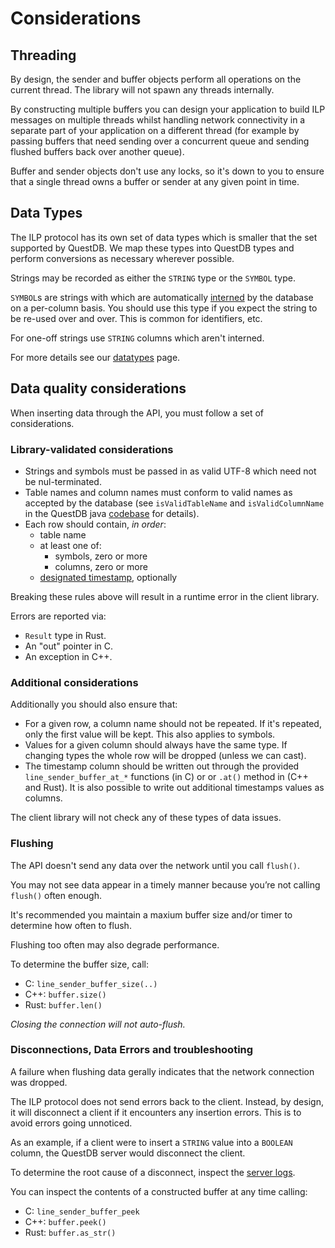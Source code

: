 # Considerations

## Threading

By design, the sender and buffer objects perform all operations on the current
thread. The library will not spawn any threads internally.

By constructing multiple buffers you can design your application to build ILP
messages on multiple threads whilst handling network connectivity in a separate
part of your application on a different thread (for example by passing buffers
that need sending over a concurrent queue and sending flushed buffers back over
another queue).

Buffer and sender objects don't use any locks, so it's down to you to ensure
that a single thread owns a buffer or sender at any given point in time.

## Data Types

The ILP protocol has its own set of data types which is smaller
that the set supported by QuestDB.
We map these types into QuestDB types and perform conversions
as necessary wherever possible.

Strings may be recorded as either the `STRING` type or the `SYMBOL` type.

`SYMBOL`s are strings with which are automatically
[interned](https://en.wikipedia.org/wiki/String_interning) by the database on a
per-column basis.
You should use this type if you expect the string to be re-used over and over.
This is common for identifiers, etc.

For one-off strings use `STRING` columns which aren't interned.

For more details see our
[datatypes](https://questdb.io/docs/reference/sql/datatypes) page.

## Data quality considerations

When inserting data through the API, you must follow a set of considerations.

### Library-validated considerations

* Strings and symbols must be passed in as valid UTF-8 which
  need not be nul-terminated.
* Table names and column names must conform to valid names as accepted by the
  database (see `isValidTableName` and `isValidColumnName` in the QuestDB java
  [codebase](https://github.com/questdb/questdb) for details).
* Each row should contain, *in order*:
  * table name
  * at least one of:
    * symbols, zero or more
    * columns, zero or more
  * [designated timestamp](https://questdb.io/docs/concept/designated-timestamp/),
    optionally

Breaking these rules above will result in a runtime error in the client library.

Errors are reported via:
* `Result` type in Rust.
* An "out" pointer in C.
* An exception in C++.

### Additional considerations

Additionally you should also ensure that:

* For a given row, a column name should not be repeated.
  If it's repeated, only the first value will be kept.
  This also applies to symbols.
* Values for a given column should always have the same type.
  If changing types the whole row will be dropped (unless we can cast).
* The timestamp column should be written out through the provided
  `line_sender_buffer_at_*` functions (in C) or or `.at()` method in (C++ and
  Rust).
  It is also possible to write out additional timestamps values
  as columns.

The client library will not check any of these types of data issues.

### Flushing

The API doesn't send any data over the network until you call `flush()`.

You may not see data appear in a timely manner because you’re not calling
`flush()` often enough.

It's recommended you maintain a maxium buffer size and/or timer to determine how
often to flush.

Flushing too often may also degrade performance.

To determine the buffer size, call:
* C: `line_sender_buffer_size(..)`
* C++: `buffer.size()`
* Rust: `buffer.len()`

*Closing the connection will not auto-flush.*

### Disconnections, Data Errors and troubleshooting

A failure when flushing data gerally indicates that the network connection was
dropped.

The ILP protocol does not send errors back to the client. Instead, by design,
it will disconnect a client if it encounters any insertion errors. This is to
avoid errors going unnoticed.

As an example, if a client were to insert a `STRING` value into a `BOOLEAN`
column, the QuestDB server would disconnect the client.

To determine the root cause of a disconnect, inspect the
[server logs](https://questdb.io/docs/troubleshooting/log/).

You can inspect the contents of a constructed buffer at any time calling:
* C: `line_sender_buffer_peek`
* C++: `buffer.peek()`
* Rust: `buffer.as_str()`
